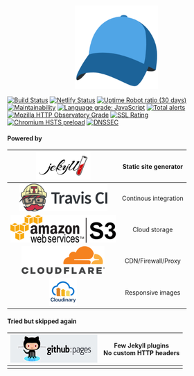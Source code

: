 <p align="center">
<img src="/android-chrome-192x192.png" alt="madsstorm.dk" title="madsstorm.dk" style="max-width:100%;">
</p>

[![Build Status](https://travis-ci.org/madsstorm/madsstorm.dk.svg?branch=master)](https://travis-ci.org/madsstorm/madsstorm.dk)
[![Netlify Status](https://api.netlify.com/api/v1/badges/971731f3-90c7-4d1c-b011-2cd9daaec43f/deploy-status)](https://app.netlify.com/sites/madsstorm-dk/deploys)
[![Uptime Robot ratio (30 days)](https://img.shields.io/uptimerobot/ratio/m782640528-9c7f88d1914bf3b2710ddd5b.svg?style=popout)](https://uptimerobot.com/dashboard.php#782640528)
[![Maintainability](https://api.codeclimate.com/v1/badges/0f0c0fa3435cdea031eb/maintainability)](https://codeclimate.com/github/madsstorm/madsstorm.dk/maintainability)
[![Language grade: JavaScript](https://img.shields.io/lgtm/grade/javascript/g/madsstorm/madsstorm.dk.svg?logo=lgtm&logoWidth=18)](https://lgtm.com/projects/g/madsstorm/madsstorm.dk/context:javascript)
[![Total alerts](https://img.shields.io/lgtm/alerts/g/madsstorm/madsstorm.dk.svg?logo=lgtm&logoWidth=18)](https://lgtm.com/projects/g/madsstorm/madsstorm.dk/alerts/)
[![Mozilla HTTP Observatory Grade](https://img.shields.io/mozilla-observatory/grade/madsstorm.dk.svg?style=popout)](https://observatory.mozilla.org/analyze/madsstorm.dk)
[![SSL Rating](https://sslbadge.org/?domain=madsstorm.dk)](https://www.ssllabs.com/ssltest/analyze.html?d=madsstorm.dk)
[![Chromium HSTS preload](https://img.shields.io/hsts/preload/madsstorm.dk.svg?style=popout)](https://hstspreload.org/)
[![DNSSEC](https://img.shields.io/badge/DNSSEC-active-brightgreen.svg)](http://dnsviz.net/d/madsstorm.dk/dnssec/)

#### Powered by
| [![Jekyll](/github_doc/jekyll-logo-black-red-transparent.png)](https://jekyllrb.com) | Static site generator |
|:-:|:-:|
| [![Travis CI](/github_doc/TravisCI-Full-Color.png)](https://travis-ci.org) | Continous integration |
| [![Amazon S3](/github_doc/amazon-s3-default.png)](https://aws.amazon.com/s3) | Cloud storage |
| [![Cloudflare](/github_doc/cf-logo-v-rgb.png)](https://www.cloudflare.com) | CDN/Firewall/Proxy |
| [![Cloudinary](/github_doc/cloudinary_vertical_logo_for_white_bg.png)](https://www.cloudinary.com) | Responsive images |

#### Tried but skipped again
| [![GitHub pages](/github_doc/github-pages.jpg)](https://pages.github.com) | Few Jekyll plugins<br>No custom HTTP headers |
|:-:|:-:|
| | |
